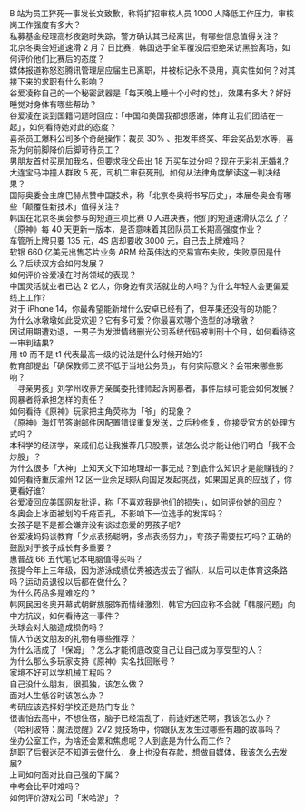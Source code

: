 B 站为员工猝死一事发长文致歉，称将扩招审核人员 1000 人降低工作压力，审核岗工作强度有多大？  
私募基金经理高杉夜跑时失踪，警方确认其已经离世，有哪些信息值得关注？  
北京冬奥会短道速滑 2 月 7 日比赛，韩国选手全军覆没后拒绝采访黑脸离场，如何评价他们比赛后的态度？  
媒体报道称怒怼腾讯管理层应届生已离职，并被标记永不录用，真实性如何？对其接下来的求职有什么影响？  
谷爱凌称自己的一个秘密武器是「每天晚上睡十个小时的觉」，效果有多大？好好睡觉对身体有哪些帮助？  
谷爱凌在谈到国籍问题时回应：「中国和美国我都想感谢，体育让我们团结在一起」，如何看待她对此的态度？  
喜茶员工爆料公司多个奇葩操作：裁员 30% 、拒发年终奖、年会奖品划水等，喜茶为何前脚降价后脚苛待员工？  
男朋友首付买房加我名，但要求我父母出 18 万买车过分吗？现在无彩礼无婚礼?  
大连宝马冲撞人群致 5 死，司机二审获死刑，如何从法律角度解读这一判决结果？  
国际奥委会主席巴赫点赞中国技术，称「北京冬奥将书写历史」，本届冬奥会有哪些「颠覆性新技术」值得关注？  
韩国在北京冬奥会参与的短道三项比赛 0 人进决赛，他们的短道速滑队怎么了？  
《原神》每 40 天更新一版本，是否意味着其团队员工长期高强度作业？  
车管所上牌只要 135 元，4S 店却要收 3000 元，自己去上牌难吗？  
软银 660 亿美元出售芯片业务 ARM 给英伟达的交易宣布失败，失败原因是什么？后续双方会如何发展？  
如何评价谷爱凌在时尚领域的表现？  
中国灵活就业者已达 2 亿人，你身边有灵活就业的人吗？为什么年轻人会更偏爱线上工作?  
对于 iPhone 14，你最希望能新增什么安卓已经有了，但苹果还没有的功能？  
为什么冰墩墩如此受欢迎？它有多可爱？你最喜欢哪个造型的冰墩墩？  
因试用期遭劝退，一男子为发泄情绪删光公司系统代码被判刑十个月，如何看待这一审判结果?  
用 t0 而不是 t1 代表最高一级的说法是什么时候开始的?  
教育部提出「确保教师工资不低于当地公务员」，有何实际意义？会带来哪些影响？  
「寻亲男孩」刘学州收养方亲属委托律师起诉网暴者，事件后续可能会如何发展？网暴者将承担怎样的责任？  
如何看待《原神》玩家把主角荧称为「爷」的现象？  
《原神》海灯节答谢邮件因配置错误重复发送，之后秒修复，你接受官方的处理方式吗？  
本科学的经济学，亲戚们总让我推荐几只股票，该怎么说才能让他们明白「我不会炒股」？  
为什么很多「大神」上知天文下知地理却一事无成？到底什么知识才是能赚钱的？  
如何看待重庆渝州 12 区一业余足球队向国足发起挑战，如果国足真的应战了，你更看好谁?  
谷爱凌回应美国网友批评，称「不喜欢我是他们的损失」，如何评价她的回应？  
冬奥会上冰面被划的千疮百孔，不影响下一位选手的发挥吗？  
女孩子是不是都会嫌弃没有谈过恋爱的男孩子呢?  
谷爱凌妈妈谈教育「少点表扬聪明，多点表扬努力」，夸孩子需要技巧吗？正确的鼓励对于孩子成长有多重要？  
惠普战 66 五代笔记本电脑值得买吗？  
孩提今年上三年级，因为游泳成绩优秀被选拔去了省队，以后可以走体育这条路吗？运动员退役以后都在做什么？  
为什么药品多是难吃的？  
韩网民因冬奥开幕式朝鲜族服饰而情绪激烈，韩官方回应称不会就「韩服问题」向中方抗议，如何看待这一事件？  
头球会对大脑造成损伤吗？  
情人节送女朋友的礼物有哪些推荐？  
为什么活成了「保姆」？怎么才能彻底改变自己让自己成为享受型的人？  
为什么那么多玩家支持《原神》实名找回账号？  
家境不好可以学机械工程吗？  
自己没什么朋友，很孤独，该怎么做？  
面对人生低谷时该怎么办？  
考研应该选择好学校还是热门专业？  
很害怕去高中，不想住宿，脑子已经混乱了，前途好迷茫啊，我该怎么办？  
《哈利波特：魔法觉醒》2V2 竞技场中，你跟队友发生过哪些有趣的故事吗？  
坐办公室工作，为啥还会累和焦虑呢？人到底是为什么而工作？  
辞职了后很迷茫不知道去做什么，身上也没有存款，想做自媒体，我该怎么去发展?  
上司如何面对比自己强的下属？  
中考会比平时难吗？  
如何评价游戏公司「米哈游」？  
